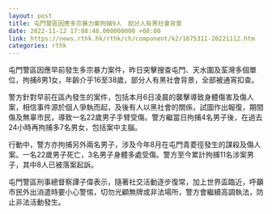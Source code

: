 ```yaml
---
layout: post
title: 屯門警區因應多宗暴力案拘捕9人　部分人有黑社會背景
date: 2022-11-12 17:08:48.000000000 +08:00
link: https://news.rthk.hk/rthk/ch/component/k2/1675311-20221112.htm
categories: rthk
---
```


屯門警區因應早前發生多宗暴力案件，昨日突擊搜查屯門、天水圍及荃灣多個單位，拘捕8男1女，年齡介乎16至38歲，部分人有黑社會背景，全部被通宵扣查。

警方針對早前在區內發生的案件，包括本月6日凌晨的襲擊導致身體傷害及傷人案，相信事件源於個人爭執而起，及後有人以黑社會的關係，試圖作出報復，期間傷及無辜市民，導致一名22歲男子手臂受傷。警方繼當日拘捕4名男子後，在過去24小時再拘捕多7名男女，包括案中主腦。

行動中，警方亦拘捕另外兩名男子，涉及今年8月在屯門青菱徑發生的謀殺及傷人案。一名22歲男子死亡，3名男子身體多處受傷。警方至今累計拘捕11名涉案男子，其中8人已被落案起訴。

屯門警區刑事總督察譚子偉表示，隨著社交活動逐步復常，加上世界盃臨近，呼籲市民外出消遣時要小心警惕，切勿光顧無牌或非法場所，警方會繼續高調執法，防止非法活動發生。
